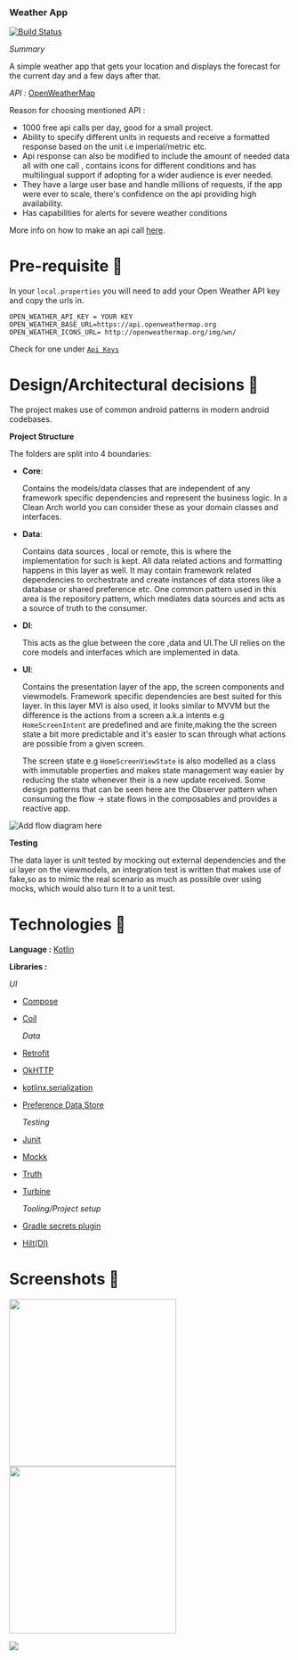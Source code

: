 ### Weather App

[![Build Status](https://app.bitrise.io/app/80f9b4627fc90757/status.svg?token=3KnRQl0WRfDT5UTzPDiRgA&branch=develop)](https://app.bitrise.io/app/80f9b4627fc90757)

*Summary*

A simple weather app that gets your location and displays the forecast for the current day and a few days after that.

*API :* [OpenWeatherMap](https://openweathermap.org/api)

Reason for choosing mentioned API :
- 1000 free api calls per day, good for a small project.
- Ability to specify different units in requests and receive a formatted response based on the unit i.e imperial/metric etc.
- Api response can also be modified to include the amount of needed data all with one call ,
contains icons for different conditions and has multilingual support if adopting for a wider audience is ever needed.
- They have a large user base and handle millions of requests, if the app were ever to scale, there's confidence on the api providing high availability.
- Has capabilities for alerts for severe weather conditions

More info on how to make an api call [here](https://openweathermap.org/api/one-call-3#multi).

# Pre-requisite 📝

In your `local.properties` you will need to add your Open Weather API key and copy the urls in.

```properties
OPEN_WEATHER_API_KEY = YOUR KEY
OPEN_WEATHER_BASE_URL=https://api.openweathermap.org
OPEN_WEATHER_ICONS_URL= http://openweathermap.org/img/wn/
```

Check for one under  [`Api Keys`](https://home.openweathermap.org/api_keys)

# Design/Architectural decisions 📐

The project makes use of common android patterns in modern android codebases.

**Project Structure**

The folders are split into 4 boundaries:
 - **Core**:

   Contains the models/data classes that are independent of any framework specific dependencies and represent the business logic. 
   In a Clean Arch world you can consider these as your domain classes and interfaces.

 - **Data**:

   Contains data sources , local or remote, this is where the implementation for such is kept. All data related actions and formatting happens in this layer as well.
   It may contain framework related dependencies to orchestrate and create instances of data stores like a database or shared preference etc.
   One common pattern used in this area is the repository pattern, which mediates data sources and acts as a source of truth to the consumer.

 - **DI**:

   This acts as the glue between the core ,data and UI.The UI relies on the core models and interfaces which are implemented in data.

 - **UI**:

   Contains the presentation layer of the app, the screen components and viewmodels. Framework specific dependencies are best suited for this layer.
   In this layer MVI is also used, it looks similar to MVVM but the difference is the actions from a screen a.k.a intents e.g ```HomeScreenIntent``` are predefined and are finite,making the
   the screen state a bit more predictable and it's easier to scan through what actions are possible from a given screen.

   The screen state e.g ```HomeScreenViewState``` is also modelled as a class with immutable properties and makes state management way easier by reducing the state whenever their is a new update received.
   Some design patterns that can be seen here are the Observer pattern when consuming the flow -> state flows in the composables and provides a reactive app.

![Add flow diagram here](/docs/MVI.png)

**Testing**

The data layer is unit tested by mocking out external dependencies and the ui layer on the viewmodels, an integration test
is written that makes use of fake,so as to mimic the real scenario as much as possible over using mocks, which would also turn it to a unit test.

# Technologies 🔨

**Language :** [Kotlin](https://github.com/JetBrains/kotlin)

**Libraries :**

  *UI*
- [Compose](https://developer.android.com/jetpack/compose)
- [Coil](https://coil-kt.github.io/coil/compose/https://coil-kt.github.io/coil/compose/) 

  *Data*
- [Retrofit](https://square.github.io/retrofit/)
- [OkHTTP](https://square.github.io/okhttp/)
- [kotlinx.serialization](https://kotlinlang.org/docs/serialization.html)
- [Preference Data Store](https://developer.android.com/topic/libraries/architecture/datastore) 

   *Testing*
- [Junit](https://junit.org/junit4/)
- [Mockk](https://mockk.io/) 
- [Truth](https://truth.dev/)
- [Turbine](https://github.com/cashapp/turbine)

   *Tooling/Project setup*
- [Gradle secrets plugin](https://github.com/google/secrets-gradle-plugin)
- [Hilt(DI)](https://developer.android.com/training/dependency-injection/hilt-android)


# Screenshots 📱

<img src="/docs/screenshots/home.jpeg" width="300px"> <img src="/docs/screenshots/settings.jpeg" width="300px">


![](https://media.giphy.com/media/hWvk9iUU4uBBeyBq0k/giphy.gif)


